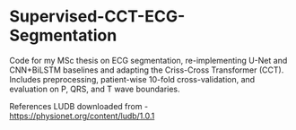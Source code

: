 # Supervised-CCT-ECG-Segmentation
Code for my MSc thesis on ECG segmentation, re-implementing U-Net and CNN+BiLSTM baselines and adapting the Criss-Cross Transformer (CCT). Includes preprocessing, patient-wise 10-fold cross-validation, and evaluation on P, QRS, and T wave boundaries.




References
LUDB downloaded from - https://physionet.org/content/ludb/1.0.1

